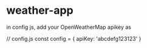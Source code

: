 # weather-app
in config js, add your OpenWeatherMap apikey as

// config.js
const config = {
    apiKey: 'abcdefg123123'
}
